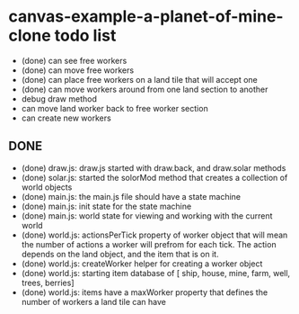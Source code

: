 # canvas-example-a-planet-of-mine-clone todo list


* (done) can see free workers
* (done) can move free workers
* (done) can place free workers on a land tile that will accept one
* (done) can move workers around from one land section to another
* debug draw method
* can move land worker back to free worker section
* can create new workers


## DONE
* (done) draw.js: draw.js started with draw.back, and draw.solar methods
* (done) solar.js: started the solorMod method that creates a collection of world objects
* (done) main.js: the main.js file should have a state machine
* (done) main.js: init state for the state machine
* (done) main.js: world state for viewing and working with the current world
* (done) world.js: actionsPerTick property of worker object that will mean the number of actions a worker will prefrom for each tick. The action depends on the land object, and the item that is on it.
* (done) world.js: createWorker helper for creating a worker object
* (done) world.js: starting item database of [ ship, house, mine, farm, well, trees, berries]
* (done) world.js: items have a maxWorker property that defines the number of workers a land tile can have